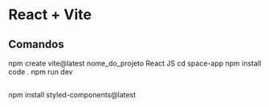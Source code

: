 # React + Vite

## Comandos
npm create vite@latest
nome_do_projeto
React
JS
cd space-app
npm install
code .
npm run dev

## 
npm install styled-components@latest